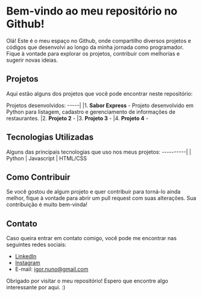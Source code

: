 # Bem-vindo ao meu repositório no Github!

Olá! Este é o meu espaço no Github, onde compartilho diversos projetos e códigos que desenvolvi ao longo da minha jornada como programador. Fique à vontade para explorar os projetos, contribuir com melhorias e sugerir novas ideias.

## Projetos

Aqui estão alguns dos projetos que você pode encontrar neste repositório:

Projetos desenvolvidos:
-----|
|1. **Sabor Express** - Projeto desenvolvido em Python para listagem, cadastro e gerenciamento de informações de restaurantes.
|2. **Projeto 2** -
|3. **Projeto 3** - 
|4. **Projeto 4** -

## Tecnologias Utilizadas

Alguns das principais tecnologias que uso nos meus projetos:
----------|
| Python
| Javascript
| HTML/CSS

## Como Contribuir

Se você gostou de algum projeto e quer contribuir para torná-lo ainda melhor, fique à vontade para abrir um pull request com suas alterações. Sua contribuição é muito bem-vinda!

## Contato

Caso queira entrar em contato comigo, você pode me encontrar nas seguintes redes sociais:

- [LinkedIn](https://www.linkedin.com/in/igor-nuno/)
- [Instagram](http://www.instagram.com/gornuno/)
- E-mail: igor.nuno@gmail.com

Obrigado por visitar o meu repositório! Espero que encontre algo interessante por aqui. :)

